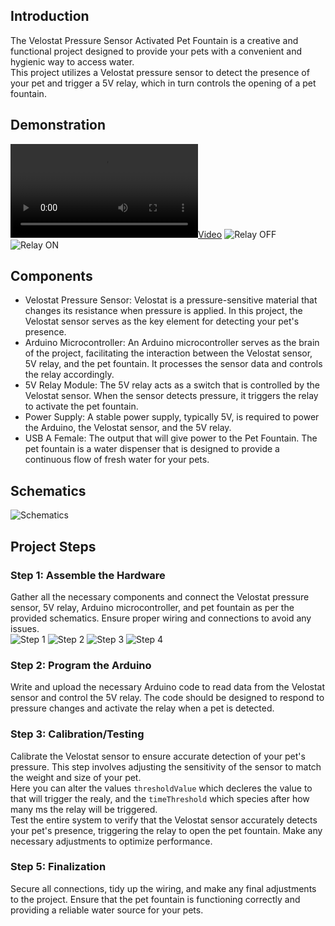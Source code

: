 ## Introduction
The Velostat Pressure Sensor Activated Pet Fountain is a creative and functional project designed to provide your pets with a convenient and hygienic way to access water.  
This project utilizes a Velostat pressure sensor to detect the presence of your pet and trigger a 5V relay, which in turn controls the opening of a pet fountain.

## Demonstration
[![Video](https://apaliampelos.me/assets/images/github/pet-velostat-pressure-sensor/demonstration.mp4)](https://apaliampelos.me/assets/images/github/pet-velostat-pressure-sensor/demonstration.mp4)
<img src="https://apaliampelos.me/assets/images/github/pet-velostat-pressure-sensor/relay_off.jpg" alt="Relay OFF"/>
<img src="https://apaliampelos.me/assets/images/github/pet-velostat-pressure-sensor/relay_on.jpg" alt="Relay ON"/>

## Components 
- Velostat Pressure Sensor: Velostat is a pressure-sensitive material that changes its resistance when pressure is applied. In this project, the Velostat sensor serves as the key element for detecting your pet's presence.
- Arduino Microcontroller: An Arduino microcontroller serves as the brain of the project, facilitating the interaction between the Velostat sensor, 5V relay, and the pet fountain. It processes the sensor data and controls the relay accordingly.
- 5V Relay Module: The 5V relay acts as a switch that is controlled by the Velostat sensor. When the sensor detects pressure, it triggers the relay to activate the pet fountain.
- Power Supply: A stable power supply, typically 5V, is required to power the Arduino, the Velostat sensor, and the 5V relay.
- USB A Female: The output that will give power to the Pet Fountain. The pet fountain is a water dispenser that is designed to provide a continuous flow of fresh water for your pets. 

## Schematics
<img src="https://apaliampelos.me/assets/images/github/pet-velostat-pressure-sensor/schematics.png" alt=" Schematics"/>

## Project Steps  
### Step 1: Assemble the Hardware  
Gather all the necessary components and connect the Velostat pressure sensor, 5V relay, Arduino microcontroller, and pet fountain as per the provided schematics. Ensure proper wiring and connections to avoid any issues.  
<img src="https://apaliampelos.me/assets/images/github/pet-velostat-pressure-sensor/step_1.jpg" alt="Step 1"/>
<img src="https://apaliampelos.me/assets/images/github/pet-velostat-pressure-sensor/step_2.jpg" alt="Step 2"/>
<img src="https://apaliampelos.me/assets/images/github/pet-velostat-pressure-sensor/step_3.jpg" alt="Step 3"/>
<img src="https://apaliampelos.me/assets/images/github/pet-velostat-pressure-sensor/step_4.jpg" alt="Step 4"/>

### Step 2: Program the Arduino  
Write and upload the necessary Arduino code to read data from the Velostat sensor and control the 5V relay. The code should be designed to respond to pressure changes and activate the relay when a pet is detected.  

### Step 3: Calibration/Testing
Calibrate the Velostat sensor to ensure accurate detection of your pet's pressure. This step involves adjusting the sensitivity of the sensor to match the weight and size of your pet.  
Here you can alter the values ```thresholdValue``` which decleres the value to that will trigger the realy, and the ```timeThreshold``` which species after how many ms the relay will be triggered.  
Test the entire system to verify that the Velostat sensor accurately detects your pet's presence, triggering the relay to open the pet fountain. Make any necessary adjustments to optimize performance.  

### Step 5: Finalization  
Secure all connections, tidy up the wiring, and make any final adjustments to the project. Ensure that the pet fountain is functioning correctly and providing a reliable water source for your pets.
